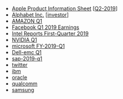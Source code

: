 
- [Apple Product Information Sheet](https://www.apple.com/legal/more-resources/docs/apple-product-information-sheet.pdf) [[Q2-2019](https://www.apple.com/ie/newsroom/2019/04/apple-reports-second-quarter-results/)]
- [Alphabet Inc.](https://abc.xyz/investor/static/pdf/20190429_alphabet_10Q.pdf?cache=7afe0eb) [[investor](https://abc.xyz/investor/)]
- [AMAZON Q1](https://ir.aboutamazon.com/static-files/2a08aa1d-de2c-40e9-8d15-eb786be32b0e)
- [Facebook Q1 2019 Earnings](https://investor.fb.com/investor-events/event-details/2019/Facebook-Q1-2019-Earnings/default.aspx)
- [Intel Reports First-Quarter 2019](https://s21.q4cdn.com/600692695/files/doc_financials/2019/Q1/Q1-2019_EarningsRelease_Final.pdf)
- [NVIDIA Q1 ](https://nvidianews.nvidia.com/news/nvidia-announces-financial-results-for-first-quarter-fiscal-2020)
- [microsoft FY-2019-Q1](https://www.microsoft.com/en-us/Investor/earnings/FY-2019-Q1/press-release-webcast)
- [Dell-emc Q1](https://investors.delltechnologies.com/financial-information/quarterly-results)
- [sap-2019-q1](https://www.sap.com/docs/download/investors/2019/sap-2019-q1-statement.pdf)
- [twitter](https://investor.twitterinc.com/home/default.aspx)
- [ibm](https://www.ibm.com/investor/events/earnings/1q19.html)
- [oracle](https://www.oracle.com/corporate/pressrelease/earnings-q1fy19-091718.html)
- [qualcomm](https://investor.qualcomm.com/financial-information/quarterly-results)
- [samsung](https://news.samsung.com/global/samsung-electronics-announces-first-quarter-2019-results)
